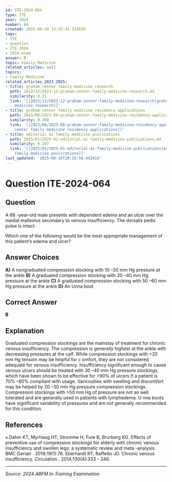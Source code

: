 ```yaml
---
id: ITE-2024-064
type: ITE
year: 2024
number: 64
created: 2025-08-10 13:35:41.132650
tags:
- ITE
- question
- ITE-2024
- 2024-exam
answer: B
topic: Family Medicine
related_articles: null
topics:
- Family Medicine
related_articles_2023_2025:
- title: graham center family medicine research
  path: 2023/12/2023-12-graham-center-family-medicine-research.md
  similarity: 0.31
  link: '[[2023/12/2023-12-graham-center-family-medicine-research|graham center family
    medicine research]]'
- title: graham center family medicine residency applications
  path: 2023/08/2023-08-graham-center-family-medicine-residency-applications.md
  similarity: 0.308
  link: '[[2023/08/2023-08-graham-center-family-medicine-residency-applications|graham
    center family medicine residency applications]]'
- title: editorial ai family medicine puulications
  path: 2025/01/2025-01-editorial-ai-family-medicine-publications.md
  similarity: 0.307
  link: '[[2025/01/2025-01-editorial-ai-family-medicine-publications|editorial ai
    family medicine puulications]]'
last_updated: '2025-08-10T20:26:58.442018'
---
```


# Question ITE-2024-064

## Question
A 68 -year-old male presents with dependent edema and an ulcer over the medial malleolus secondary 
to venous insufficiency. The dorsalis pedis pulse is intact.  
 
Which one of the following would be the most appropriate management of this patient’s edema and 
ulcer?

## Answer Choices
**A)** A nongraduated compression stocking with 10 –20 mm Hg pressure at the ankle
**B)** A graduated compression stocking with 30 –40 mm Hg pressure at the ankle
**C)** A graduated compression stocking with 50 –60 mm Hg pressure at the ankle
**D)** An Unna boot

## Correct Answer
**B**

## Explanation
Graduated compression stockings are the mainstay of treatment for chronic venous insufficiency. The compression is generally highest at the ankle with decreasing pressures at the calf. While compression stockings with <20 mm Hg tension may be helpful for c omfort, they are not considered adequate for venous insufficiency. Insufficiency significant enough to cause venous ulcers should be treated with 30 –40 mm Hg pressure stockings, which have been shown to be effective for >90% of ulcers if a patient is 70% –80% compliant with usage. Varicosities with swelling and discomfort may be helped by 20 –30 mm Hg pressure compression stockings. Compression stockings with >50 mm Hg of pressure are not as well tolerated and are generally used in patients with lymphedema. U nna boots have significant variability of pressures and are not generally recommended for this condition.

## References
s Dahm KT, Myrhaug HT, Stromme H, Fure B, Brurberg KG. Effects of preventive use of compression stockings for elderly with chronic venous insufficiency and swollen legs: a systematic review and meta -analysis. BMC Geriatr . 2019;19(1):76. Eberhardt RT, Raffetto JD. Chronic venous insufficiency. Circulation . 2014;130(4):333 - 346.

---
*Source: 2024 ABFM In-Training Examination*